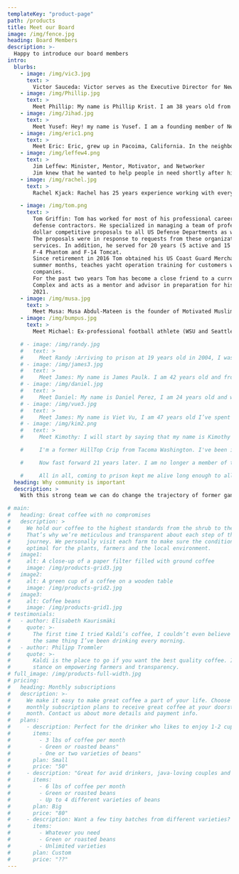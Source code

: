 ```yaml
---
templateKey: "product-page"
path: /products
title: Meet our Board
image: /img/fence.jpg
heading: Board Members
description: >-
  Happy to introduce our board members
intro:
  blurbs:
    - image: /img/vic3.jpg
      text: >
        Victor Sauceda: Victor serves as the Executive Director for New Freedom. He is originally from California and has served over a decade in the prison system. Victor was introduced to the gang lifestyle at a very young age. Through his lived experience and passion for justice reform he is dedicated to creating a pathway for those that are commited to making themselves better people. He brings leadership, passion, grit and a huge smile. After releasing he attended a coding bootcamp through Unloop and is currently a Software Engineer at Code for America. He continues to find ways to have a signicant impact in his community.
    - image: /img/Phillip.jpg
      text: >
        Meet Phillip: My name is Phillip Krist. I am 38 years old from Bellingham Wa. My life has been a balancing act of survival and trying to find my true self. My biggest challenge has always been fear. Today I stand as a committed husband, father, and mentor, living with purpose in courage, strength, and redemption. I believe in the power of New Freedom and in the men who seek change
    - image: /img/Jihad.jpg
      text: >
        Meet Yusef: Hey! my name is Yusef. I am a founding member of New Freedom Washington. Originally, I am from Los Angeles, California and I think that has something to do with me being a motivatied optimist. I am currently incarcerated due to my tragic life decisions. In seeking redemption from my past actions, I have transformed my life and turned a negative situation into a positive one. Now, as a man of faith, integrity, excellence and leadership, I am dedicated to making the world a better place by being of service to others. Inspired by words of Arther Ash, "begin where you are", I have pursued education, recieved numerous certificates, and established programs from inside prison. To my work with New Freedom Washington I bring passion, dedication and hope - the hope of saving lives.
    - image: /img/eric1.png
      text: >
        Meet Eric: Eric, grew up in Pacoima, California. In the neighborhood where gangs make up the everyday life culture . He spent about two decades in and out of the correctional facilities—from his early teenager years, until his early thirties. His life was consistent on proving himself to the neighborhood. But the day came, one that he’d never imagined of taking place. “While in prison, where my youngest son spent his first birthday in the visiting room. And  my oldest son missing me tremendously. That day—broke me like no other. No time spent in solitary confinement, or away from family could compare to that pain. It was time that I took accountability for my life choices, and stop blaming others for my poor decisions. The journey began with the reflection of my life, and until that point nothing was positive. A year before that point, I almost lost my life in a physical altercation, almost succumbed to an over dose, and a fight in the justice system—with a life sentence looming over my head. While incarcerated, I pursued my education, and attended Edmonds Community College and University Beyond Bars/South Seattle Community College. I began to align myself with likeminded individuals. With the effort to gain a new view in life. With my lived experiences, I am now a board member, and devote my time on paying it forward. Like the ones that help me realize—that life has a lot more to offer. Than the streets, or a jail cell. Now I put forth the needed action in making the best future for my children, community, and myself. I am currently a field inspector with Materials Testing & Consulting, a board member with Workforce Foundation. And living a life that was not ever imagined by me. But one that can be achieved by anyone.
    - image: /img/leffew4.png
      text: >
        Jim Leffew: Minister, Mentor, Motivator, and Networker
        Jim knew that he wanted to help people in need shortly after high school. He then went on to obtain a B.A. degree in Philosophy/Theology. Jim has worked in a number of different settings, missionary work in the Philippines, teaching in Christian schools, both in America and the Philippines. Jim used sports while working with you as an Athletic Director, Coach, and Commissioner of what became the second largest basketball league outside of Manila under his leadership. He has travelled in 11 different countries. All of this life experience has contributed to Jim’s expertise in his role as a Case Manager at the Monroe Correctional Complex where he has sponsored and helped develop the New Freedom Program
    - image: /img/rachel.jpg
      text: >
        Rachel Kjack: Rachel has 25 years experience working with everyone from Fortune 500 executives to justice-involved individuals returning to society after prison. She has built public-private partnerships between government and private industry, as well as numerous social venture startups. She is currently a diversity and inclusion consultant and training facilitator with Translator, Inc. and a multimedia storyteller with Unincarcerated Productions. She holds a BA in Multicultural Education and Social Justice from The Evergreen State College and a Masters in Organizational Development and Leadership from Bastyr University. Her passion for helping incarcerated, formerly incarcerated and communities of justice-impacted people started by growing up in the shadow of the state penitentiary in Walla Walla, Washington. She has worked for the past six years as a business and life skills program leader at San Quentin Prison and Monroe Correctional Complex and is passionate about changing hearts and minds of the general public towards our returning citizens who have a lot to offer society if given a chance.

    - image: /img/tom.png
      text: >
        Tom Griffin: Tom has worked for most of his professional career as a Contract Manager for a number of large
        defense contractors. He specialized in managing a team of professionals in the creation of multi-million-
        dollar competitive proposals to all US Defense Departments as well as other US Government agencies.
        The proposals were in response to requests from these organizations for highly technical equipment and
        services. In addition, he served for 20 years (5 active and 15 reserve) in the US Navy as a pilot flying the
        F-4 Phantom and F-14 Tomcat.
        Since retirement in 2016 Tom obtained his US Coast Guard Merchant Mariner certification and, in the
        summer months, teaches yacht operation training for customers who charter yachts from local charter
        companies.
        For the past two years Tom has become a close friend to a current inmate at Monroe Correctional
        Complex and acts as a mentor and advisor in preparation for his release into the community in late
        2021.
    - image: /img/musa.jpg
      text: >
        Meet Musa: Musa Abdul-Mateen is the founder of Motivated Muslim.com, an organization dedicated to giving a voice to incarcerated Muslims all over the world. Formerly incarcerated for over two decades, Musa is familiar with life inside the system and understands the struggles men and woman face upon their release. In addition to Musa’s work with Motivated Muslim, he is also a full-time welder at Vigor Shipyards in Seattle and a full-time student at Colorado Technical University working to finish his undergrad in Business. Musa volunteers his free time helping incarcerated adultsand youth.
    - image: /img/bumpus.jpg
      text: >
        Meet Michael: Ex-professional football athlete (WSU and Seattle Seahawks) turned athletic training facility owner, head football coach and sports analyst (ROOT Sports and 710 ESPN- Seahawks radio).

    # - image: /img/randy.jpg
    #   text: >
    #     Meet Randy :Arriving to prison at 19 years old in 2004, I was very susceptible to social influences. I quickly became a prison gang affiliate and for the first turbulent years of my time I caused myself many hardships by living in that pit of hopelessness and misery. I am now a gang interventionist - New Freedom peer facilitator, and a hopeful, productive member of my community. It takes many moving parts to power the engines of change, and I am proud to be doing my part to help others change their criminal thinking and trade their gang culture and lifestyle for a more hopeful and promising way of being. I am from Thurston County and my current release date is 02/22/2029
    # - image: /img/james3.jpg
    #   text: >
    #     Meet James: My name is James Paulk. I am 42 years old and from The Dalles, Oregon. I’ve been in prison the last 14 years, most of it spent alone and hopeless. All of my life, I only saw the differences between myself and others. I now feel hopeful and united with like minded individuals from all walks of life. I am able to see the similarities now, that all humans share no matter race, religion or financial position or background. I believe in New Freedom, my team, and the people this program has and will help given the opportunity.
    # - image: /img/daniel.jpg
    #   text: >
    #     Meet Daniel: My name is Daniel Perez, I am 24 years old and was born in Yakima Washington. My environment brought gang violence and crime. When my brother passed in 2009 I decided to cope with my grief by turning towards the camaraderie of gang lifestyle and using violence as an outlet. I came to prison at the age of 15 with a 20 year sentence, I then directed my life towards transformation. I accepted my ability to connect with people and be a teacher in order to pursue my purpose in life! I am a gang/criminal interventionist with New Freedom. Through the program I assist men seeking positive change while continuing to develop my own skill set.
    # - image: /img/vue3.jpg
    #   text: >
    #     Meet James: My name is Viet Vu, I am 47 years old I’ve spent the last 33 years of my life, in and out of prison, because of gang, criminal lifestyle and bad decision. I no longer want to live that lifestyle, and have done all I can to change my life. Through New Freedom I want to help who ever I can, so that they don’t walk down the same road I've walk.
    # - image: /img/kim2.png
    #   text: >
    #     Meet Kimothy: I will start by saying that my name is Kimothy Wynn. I'm 43 years old and am currently incarcerated at the Monroe Correctional Complex/TRU.

    #     I'm a former HillTop Crip from Tacoma Washington. I've been incarcerated since December 4th 1999 for a shooting.

    #     Now fast forward 21 years later. I am no longer a member of the Hilltop crips. I've found my independence. I've matured and am proud to say that I am a New Freedom Graduate and New Freedom Facilitator here at MCC/TRU. I am now a published author of two books. The first book is called 'Incarcerated Individuals Guide To Good Credit' by Kimothy Wynn (this one is for inmates) and talks about what incarcerated individuals can do right now to build their credit while they're still incarcerated which will help make their transition into society a lot easier. And The second book is called 'Credit Equals Cash' by Kimothy Wynn. This book explains to people in society how they can create, build and repair their credit, it also includes credit dispute letters. Both books are available now @Amazon.com. I also have a brand new company called K.M.Wynn Property Investments, LLC. I just received my business license last week so I'm just getting started.

    #     All in all, coming to prison kept me alive long enough to allow me to mature and to switch lanes. My life has purpose now. Whereas before, I was simply lost. My mission now is to do whatever I can to help other men and women get out of gangs while they still can and to help them to break away from the cycle of committing crimes. If I can do it, then anyone can do it. All they need is to have the desire to want better for themselves. What i've learned is people just need a positive example they can relate to, someone that's also relatable to them. They need resorces, and they need somebody that will help them get through the process of change every step of the way. Someone that won't give up on them if they make a mistake. That's where New Freedom Washington comes in. Change is hard and it's possible, but it doesn't happen overnight.
  heading: Why community is important
  description: >
    With this strong team we can do change the trajectory of former gang members

# main:
#   heading: Great coffee with no compromises
#   description: >
#     We hold our coffee to the highest standards from the shrub to the cup.
#     That’s why we’re meticulous and transparent about each step of the coffee’s
#     journey. We personally visit each farm to make sure the conditions are
#     optimal for the plants, farmers and the local environment.
#   image1:
#     alt: A close-up of a paper filter filled with ground coffee
#     image: /img/products-grid3.jpg
#   image2:
#     alt: A green cup of a coffee on a wooden table
#     image: /img/products-grid2.jpg
#   image3:
#     alt: Coffee beans
#     image: /img/products-grid1.jpg
# testimonials:
#   - author: Elisabeth Kaurismäki
#     quote: >-
#       The first time I tried Kaldi’s coffee, I couldn’t even believe that was
#       the same thing I’ve been drinking every morning.
#   - author: Philipp Trommler
#     quote: >-
#       Kaldi is the place to go if you want the best quality coffee. I love their
#       stance on empowering farmers and transparency.
# full_image: /img/products-full-width.jpg
# pricing:
#   heading: Monthly subscriptions
#   description: >-
#     We make it easy to make great coffee a part of your life. Choose one of our
#     monthly subscription plans to receive great coffee at your doorstep each
#     month. Contact us about more details and payment info.
#   plans:
#     - description: Perfect for the drinker who likes to enjoy 1-2 cups per day.
#       items:
#         - 3 lbs of coffee per month
#         - Green or roasted beans"
#         - One or two varieties of beans"
#       plan: Small
#       price: "50"
#     - description: "Great for avid drinkers, java-loving couples and bigger crowds"
#       items:
#         - 6 lbs of coffee per month
#         - Green or roasted beans
#         - Up to 4 different varieties of beans
#       plan: Big
#       price: "80"
#     - description: Want a few tiny batches from different varieties? Try our custom plan
#       items:
#         - Whatever you need
#         - Green or roasted beans
#         - Unlimited varieties
#       plan: Custom
#       price: "??"
---
```

